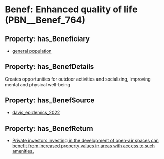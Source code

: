# Benef: __Enhanced quality of life__ (PBN__Benef_764)

## Property: has_Beneficiary

* [general population](../Stakeholder/PBN__Stakeholder_9)

## Property: has_BenefDetails

Creates opportunities for outdoor activities and socializing, improving mental and physical well-being

## Property: has_BenefSource

* [davis_epidemics_2022](../Article/PBN__Article_152)

## Property: has_BenefReturn

* [Private investors investing in the development of open-air spaces can benefit from increased property values in areas with access to such amenities.](../BenefReturn/PBN__BenefReturn_833)

